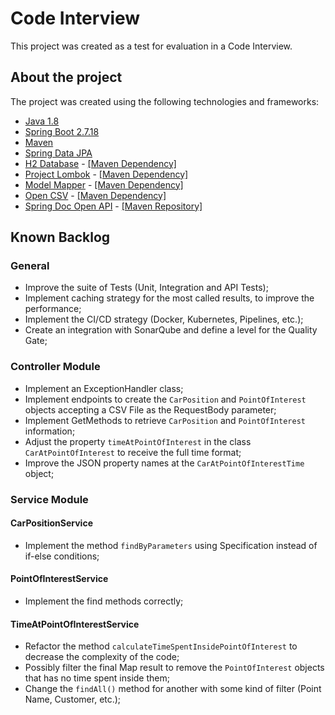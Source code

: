 # Code Interview
This project was created as a test for evaluation in a Code Interview.

## About the project
The project was created using the following technologies and frameworks:
* [Java 1.8](https://docs.oracle.com/javase/8/docs/api/)
* [Spring Boot 2.7.18](https://docs.spring.io/spring-boot/docs/2.7.18/api/)
* [Maven](https://maven.apache.org/index.html)
* [Spring Data JPA](https://spring.io/projects/spring-data-jpa)
* [H2 Database](https://www.h2database.com/html/main.html) - [[Maven Dependency]](https://mvnrepository.com/artifact/com.h2database/h2)
* [Project Lombok](https://projectlombok.org/) - [[Maven Dependency]](https://mvnrepository.com/artifact/org.projectlombok/lombok)
* [Model Mapper](https://modelmapper.org/user-manual/) - [[Maven Dependency]](https://mvnrepository.com/artifact/org.modelmapper/modelmapper)
* [Open CSV](https://opencsv.sourceforge.net/) - [[Maven Dependency]](https://mvnrepository.com/artifact/com.opencsv/opencsv)
* [Spring Doc Open API](https://springdoc.org/) - [[Maven Repository]](https://mvnrepository.com/artifact/org.springdoc/springdoc-openapi-ui)


## Known Backlog
### General
* Improve the suite of Tests (Unit, Integration and API Tests);
* Implement caching strategy for the most called results, to improve the performance;
* Implement the CI/CD strategy (Docker, Kubernetes, Pipelines, etc.);
* Create an integration with SonarQube and define a level for the Quality Gate;

### Controller Module
* Implement an ExceptionHandler class;
* Implement endpoints to create the `CarPosition` and `PointOfInterest` objects accepting a CSV File as the RequestBody parameter;
* Implement GetMethods to retrieve `CarPosition` and `PointOfInterest` information;
* Adjust the property `timeAtPointOfInterest` in the class `CarAtPointOfInterest` to receive the full time format;
* Improve the JSON property names at the `CarAtPointOfInterestTime` object;

### Service Module
#### CarPositionService
* Implement the method `findByParameters` using Specification instead of if-else conditions;

#### PointOfInterestService
* Implement the find methods correctly;

#### TimeAtPointOfInterestService
* Refactor the method `calculateTimeSpentInsidePointOfInterest` to decrease the complexity of the code;
* Possibly filter the final Map result to remove the `PointOfInterest` objects that has no time spent inside them;
* Change the `findAll()` method for another with some kind of filter (Point Name, Customer, etc.);